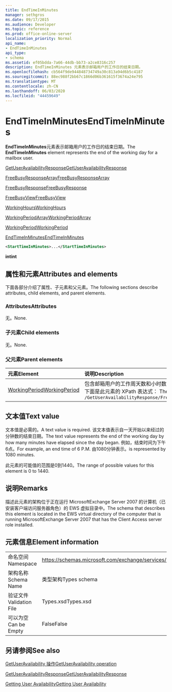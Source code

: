 ```yaml
---
title: EndTimeInMinutes
manager: sethgros
ms.date: 09/17/2015
ms.audience: Developer
ms.topic: reference
ms.prod: office-online-server
localization_priority: Normal
api_name:
- EndTimeInMinutes
api_type:
- schema
ms.assetid: ef05bdda-7a66-44db-bb73-a2ce8316c257
description: EndTimeInMinutes 元素表示邮箱用户的工作日的结束日期。
ms.openlocfilehash: cb564f9de944848734749a30c813a94d6b5c4187
ms.sourcegitcommit: 88ec988f2bb67c1866d06b361615f3674a24e795
ms.translationtype: MT
ms.contentlocale: zh-CN
ms.lasthandoff: 06/03/2020
ms.locfileid: "44459649"
---
```

# <a name="endtimeinminutes"></a><span data-ttu-id="ed905-103">EndTimeInMinutes</span><span class="sxs-lookup"><span data-stu-id="ed905-103">EndTimeInMinutes</span></span>

<span data-ttu-id="ed905-104">**EndTimeInMinutes**元素表示邮箱用户的工作日的结束日期。</span><span class="sxs-lookup"><span data-stu-id="ed905-104">The **EndTimeInMinutes** element represents the end of the working day for a mailbox user.</span></span> 
  
[<span data-ttu-id="ed905-105">GetUserAvailabilityResponse</span><span class="sxs-lookup"><span data-stu-id="ed905-105">GetUserAvailabilityResponse</span></span>](getuseravailabilityresponse.md)
  
[<span data-ttu-id="ed905-106">FreeBusyResponseArray</span><span class="sxs-lookup"><span data-stu-id="ed905-106">FreeBusyResponseArray</span></span>](freebusyresponsearray.md)
  
[<span data-ttu-id="ed905-107">FreeBusyResponse</span><span class="sxs-lookup"><span data-stu-id="ed905-107">FreeBusyResponse</span></span>](freebusyresponse.md)
  
[<span data-ttu-id="ed905-108">FreeBusyView</span><span class="sxs-lookup"><span data-stu-id="ed905-108">FreeBusyView</span></span>](freebusyview.md)
  
[<span data-ttu-id="ed905-109">WorkingHours</span><span class="sxs-lookup"><span data-stu-id="ed905-109">WorkingHours</span></span>](workinghours-ex15websvcsotherref.md)
  
[<span data-ttu-id="ed905-110">WorkingPeriodArray</span><span class="sxs-lookup"><span data-stu-id="ed905-110">WorkingPeriodArray</span></span>](workingperiodarray.md)
  
[<span data-ttu-id="ed905-111">WorkingPeriod</span><span class="sxs-lookup"><span data-stu-id="ed905-111">WorkingPeriod</span></span>](workingperiod.md)
  
[<span data-ttu-id="ed905-112">EndTimeInMinutes</span><span class="sxs-lookup"><span data-stu-id="ed905-112">EndTimeInMinutes</span></span>](endtimeinminutes.md)
  
```xml
<StartTimeInMinutes>...</StartTimeInMinutes>
```

 <span data-ttu-id="ed905-113">**int**</span><span class="sxs-lookup"><span data-stu-id="ed905-113">**int**</span></span>
## <a name="attributes-and-elements"></a><span data-ttu-id="ed905-114">属性和元素</span><span class="sxs-lookup"><span data-stu-id="ed905-114">Attributes and elements</span></span>

<span data-ttu-id="ed905-115">下面各部分介绍了属性、子元素和父元素。</span><span class="sxs-lookup"><span data-stu-id="ed905-115">The following sections describe attributes, child elements, and parent elements.</span></span>
  
### <a name="attributes"></a><span data-ttu-id="ed905-116">Attributes</span><span class="sxs-lookup"><span data-stu-id="ed905-116">Attributes</span></span>

<span data-ttu-id="ed905-117">无。</span><span class="sxs-lookup"><span data-stu-id="ed905-117">None.</span></span>
  
### <a name="child-elements"></a><span data-ttu-id="ed905-118">子元素</span><span class="sxs-lookup"><span data-stu-id="ed905-118">Child elements</span></span>

<span data-ttu-id="ed905-119">无。</span><span class="sxs-lookup"><span data-stu-id="ed905-119">None.</span></span>
  
### <a name="parent-elements"></a><span data-ttu-id="ed905-120">父元素</span><span class="sxs-lookup"><span data-stu-id="ed905-120">Parent elements</span></span>

|<span data-ttu-id="ed905-121">**元素**</span><span class="sxs-lookup"><span data-stu-id="ed905-121">**Element**</span></span>|<span data-ttu-id="ed905-122">**说明**</span><span class="sxs-lookup"><span data-stu-id="ed905-122">**Description**</span></span>|
|:-----|:-----|
|[<span data-ttu-id="ed905-123">WorkingPeriod</span><span class="sxs-lookup"><span data-stu-id="ed905-123">WorkingPeriod</span></span>](workingperiod.md) <br/> |<span data-ttu-id="ed905-124">包含邮箱用户的工作周天数和小时数。</span><span class="sxs-lookup"><span data-stu-id="ed905-124">Contains the work week days and hours of the mailbox user.</span></span>  <br/> <span data-ttu-id="ed905-125">下面是此元素的 XPath 表达式： </span><span class="sxs-lookup"><span data-stu-id="ed905-125">The following is the XPath expression to this element:</span></span>  <br/>  `/GetUserAvailabilityResponse/FreeBusyResponseArray/FreeBusyResponse/FreeBusyView/WorkingHours/WorkingPeriodArray/WorkingPeriod[i]` <br/> |
   
## <a name="text-value"></a><span data-ttu-id="ed905-126">文本值</span><span class="sxs-lookup"><span data-stu-id="ed905-126">Text value</span></span>

<span data-ttu-id="ed905-127">文本值是必需的。</span><span class="sxs-lookup"><span data-stu-id="ed905-127">A text value is required.</span></span> <span data-ttu-id="ed905-128">该文本值表示自一天开始以来经过的分钟数的结束日期。</span><span class="sxs-lookup"><span data-stu-id="ed905-128">The text value represents the end of the working day by how many minutes have elapsed since the day began.</span></span> <span data-ttu-id="ed905-129">例如，结束时间为下午6点。</span><span class="sxs-lookup"><span data-stu-id="ed905-129">For example, an end time of 6 P.M.</span></span> <span data-ttu-id="ed905-130">由1080分钟表示。</span><span class="sxs-lookup"><span data-stu-id="ed905-130">is represented by 1080 minutes.</span></span>
  
<span data-ttu-id="ed905-131">此元素的可能值的范围是0到1440。</span><span class="sxs-lookup"><span data-stu-id="ed905-131">The range of possible values for this element is 0 to 1440.</span></span>
  
## <a name="remarks"></a><span data-ttu-id="ed905-132">说明</span><span class="sxs-lookup"><span data-stu-id="ed905-132">Remarks</span></span>

<span data-ttu-id="ed905-133">描述此元素的架构位于正在运行 MicrosoftExchange Server 2007 的计算机（已安装客户端访问服务器角色）的 EWS 虚拟目录中。</span><span class="sxs-lookup"><span data-stu-id="ed905-133">The schema that describes this element is located in the EWS virtual directory of the computer that is running MicrosoftExchange Server 2007 that has the Client Access server role installed.</span></span>
  
## <a name="element-information"></a><span data-ttu-id="ed905-134">元素信息</span><span class="sxs-lookup"><span data-stu-id="ed905-134">Element information</span></span>

|||
|:-----|:-----|
|<span data-ttu-id="ed905-135">命名空间</span><span class="sxs-lookup"><span data-stu-id="ed905-135">Namespace</span></span>  <br/> |https://schemas.microsoft.com/exchange/services/2006/types  <br/> |
|<span data-ttu-id="ed905-136">架构名称</span><span class="sxs-lookup"><span data-stu-id="ed905-136">Schema Name</span></span>  <br/> |<span data-ttu-id="ed905-137">类型架构</span><span class="sxs-lookup"><span data-stu-id="ed905-137">Types schema</span></span>  <br/> |
|<span data-ttu-id="ed905-138">验证文件</span><span class="sxs-lookup"><span data-stu-id="ed905-138">Validation File</span></span>  <br/> |<span data-ttu-id="ed905-139">Types.xsd</span><span class="sxs-lookup"><span data-stu-id="ed905-139">Types.xsd</span></span>  <br/> |
|<span data-ttu-id="ed905-140">可以为空</span><span class="sxs-lookup"><span data-stu-id="ed905-140">Can be Empty</span></span>  <br/> |<span data-ttu-id="ed905-141">False</span><span class="sxs-lookup"><span data-stu-id="ed905-141">False</span></span>  <br/> |
   
## <a name="see-also"></a><span data-ttu-id="ed905-142">另请参阅</span><span class="sxs-lookup"><span data-stu-id="ed905-142">See also</span></span>



[<span data-ttu-id="ed905-143">GetUserAvailability 操作</span><span class="sxs-lookup"><span data-stu-id="ed905-143">GetUserAvailability operation</span></span>](getuseravailability-operation.md)
  
[<span data-ttu-id="ed905-144">GetUserAvailabilityResponse</span><span class="sxs-lookup"><span data-stu-id="ed905-144">GetUserAvailabilityResponse</span></span>](getuseravailabilityresponse.md)


[<span data-ttu-id="ed905-145">Getting User Availability</span><span class="sxs-lookup"><span data-stu-id="ed905-145">Getting User Availability</span></span>](https://msdn.microsoft.com/library/d4133fcb-9b0f-4e6b-aadf-a389da83516a%28Office.15%29.aspx)


